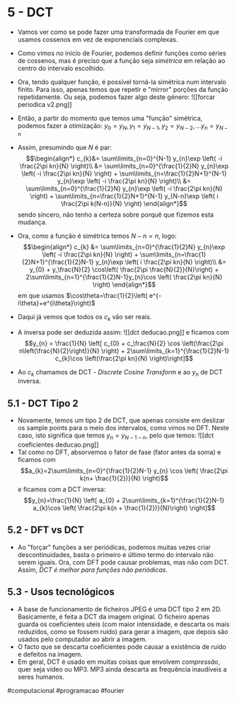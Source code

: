 # 5 - DCT
- Vamos ver como se pode fazer uma transformada de Fourier em que usamos cossenos em vez de exponenciais complexas.

- Como vimos no início de Fourier, podemos definir funções como séries de cossenos, mas é preciso que a função seja *simétrica* em relação ao centro do intervalo escolhido.
- Ora, tendo qualquer função, é possível torná-la simétrica num intervalo finito. Para isso, apenas temos que repetir e "mirror" porções da função repetidamente. Ou seja, podemos fazer algo deste género:
![[forcar periodica v2.png]]
- Então, a partir do momento que temos uma "função" simétrica, podemos fazer a otimização: $y_{0}=y_{N},y_{1}=y_{N-1},y_{2}=y_{N-2},\dots y_{n}=y_{N-n}$
- Assim, presumindo que $N$ é par:
$$\begin{align*}
c_{k}&= \sum\limits_{n=0}^{N-1} y_{n}\exp \left( -i \frac{2\pi kn}{N} \right)\\
&= \sum\limits_{n=0}^{\frac{1}{2}N} y_{n}\exp \left( -i \frac{2\pi kn}{N} \right) + \sum\limits_{n=\frac{1}{2}N+1}^{N-1} y_{n}\exp \left( -i \frac{2\pi kn}{N} \right)\\
&= \sum\limits_{n=0}^{\frac{1}{2}N} y_{n}\exp \left( -i \frac{2\pi kn}{N} \right) + \sum\limits_{n=\frac{1}{2}N+1}^{N-1} y_{N-n}\exp \left( i \frac{2\pi k(N-n)}{N} \right)
\end{align*}$$
sendo sincero, não tenho a certeza sobre porquê que fizemos esta mudança.
- Ora, como a função é simétrica temos $N-n=n$, logo:
$$\begin{align*}
c_{k} &= \sum\limits_{n=0}^{\frac{1}{2}N} y_{n}\exp \left( -i \frac{2\pi kn}{N} \right) + \sum\limits_{n=\frac{1}{2}N+1}^{\frac{1}{2}N-1} y_{n}\exp \left( i \frac{2\pi kn}{N} \right)\\
&= y_{0} + y_\frac{N}{2} \cos\left( \frac{2\pi \frac{N}{2}}{N}\right) + 2\sum\limits_{n=1}^{\frac{1}{2}N-1}y_{n}\cos \left( \frac{2\pi kn}{N} \right)
\end{align*}$$
em que usamos $\cos\theta=\frac{1}{2}\left( e^{-i\theta}+e^{i\theta}\right)$
- Daqui já vemos que todos os $c_{k}$ vão ser reais.
- A inversa pode ser deduzida assim:
![[dct deducao.png]]
e ficamos com 
$$y_{n} = \frac{1}{N} \left[ c_{0} + c_\frac{N}{2} \cos \left(\frac{2\pi n\left(\frac{N}{2}\right)}{N} \right) + 2\sum\limits_{k=1}^{\frac{1}{2}N-1} c_{k}\cos \left(\frac{2\pi kn}{N} \right)\right]$$
- Ao $c_{k}$ chamamos de DCT - *Discrete Cosine Transform* e ao $y_{n}$ de DCT inversa.

## 5.1 - DCT Tipo 2
- Novamente, temos um tipo 2 de DCT, que apenas consiste em deslizar os sample points para o meio dos intervalos, como vimos no DFT. Neste caso, isto significa que temos $y_{n}=y_{N-1-n}$, pelo que temos:
![[dct coeficientes deducao.png]]
- Tal como no DFT, absorvemos o fator de fase (fator antes da soma) e ficamos com $$a_{k}=2\sum\limits_{n=0}^{\frac{1}{2}N-1} y_{n} \cos \left( \frac{2\pi k(n+ \frac{1}{2})}{N} \right)$$
e ficamos com a DCT inversa:
$$y_{n}=\frac{1}{N} \left[ a_{0} + 2\sum\limits_{k=1}^{\frac{1}{2}N-1} a_{k}\cos \left( \frac{2\pi k(n + \frac{1}{2})}{N}\right) \right]$$

## 5.2 -  DFT vs DCT
- Ao "forçar" funções a ser periódicas, podemos muitas vezes criar descontinuidades, basta o primeiro e último termo do intervalo não serem iguais. Ora, com DFT pode causar problemas, mas não com DCT. Assim, *DCT é melhor para funções não periódicas*.

## 5.3 - Usos tecnológicos
- A base de funcionamento de ficheiros JPEG é uma DCT tipo 2 em 2D. Basicamente, é feita a DCT da imagem original. O ficheiro apenas guarda os coeficientes uteis (com maior intensidade, e descarta os mais reduzidos, como se fossem ruído) para gerar a imagem, que depois são usados pelo computador ao abrir a imagem.
- O facto que se descarta coeficientes pode causar a existência de ruído e defeitos na imagem.
- Em geral, DCT é usado em muitas coisas que envolvem *compressão*, quer seja vídeo ou MP3. MP3 ainda descarta as frequência inaudíveis a seres humanos.

#computacional #programacao #fourier
